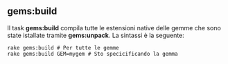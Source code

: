 ## gems:build

Il task **gems:build** compila tutte le estensioni native delle gemme che sono state istallate tramite **gems:unpack**. La sintassi è la seguente:

	rake gems:build # Per tutte le gemme
	rake gems:build GEM=mygem # Sto specicificando la gemma
